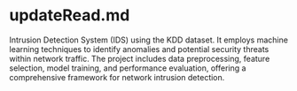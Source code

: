 # updateRead.md
 Intrusion Detection System (IDS) using the KDD dataset. It employs machine learning techniques to identify anomalies and potential security threats within network traffic. The project includes data preprocessing, feature selection, model training, and performance evaluation, offering a comprehensive framework for network intrusion detection.
